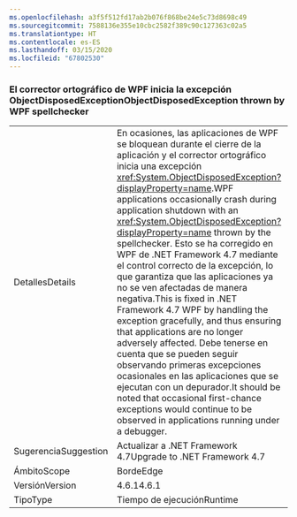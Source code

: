 ```yaml
---
ms.openlocfilehash: a3f5f512fd17ab2b076f868be24e5c73d8698c49
ms.sourcegitcommit: 7588136e355e10cbc2582f389c90c127363c02a5
ms.translationtype: HT
ms.contentlocale: es-ES
ms.lasthandoff: 03/15/2020
ms.locfileid: "67802530"
---
```

### <a name="objectdisposedexception-thrown-by-wpf-spellchecker"></a><span data-ttu-id="b2f60-101">El corrector ortográfico de WPF inicia la excepción ObjectDisposedException</span><span class="sxs-lookup"><span data-stu-id="b2f60-101">ObjectDisposedException thrown by WPF spellchecker</span></span>

|   |   |
|---|---|
|<span data-ttu-id="b2f60-102">Detalles</span><span class="sxs-lookup"><span data-stu-id="b2f60-102">Details</span></span>|<span data-ttu-id="b2f60-103">En ocasiones, las aplicaciones de WPF se bloquean durante el cierre de la aplicación y el corrector ortográfico inicia una excepción <xref:System.ObjectDisposedException?displayProperty=name>.</span><span class="sxs-lookup"><span data-stu-id="b2f60-103">WPF applications occasionally crash during application shutdown with an <xref:System.ObjectDisposedException?displayProperty=name> thrown by the spellchecker.</span></span> <span data-ttu-id="b2f60-104">Esto se ha corregido en WPF de .NET Framework 4.7 mediante el control correcto de la excepción, lo que garantiza que las aplicaciones ya no se ven afectadas de manera negativa.</span><span class="sxs-lookup"><span data-stu-id="b2f60-104">This is fixed in .NET Framework 4.7 WPF by handling the exception gracefully, and thus ensuring that applications are no longer adversely affected.</span></span> <span data-ttu-id="b2f60-105">Debe tenerse en cuenta que se pueden seguir observando primeras excepciones ocasionales en las aplicaciones que se ejecutan con un depurador.</span><span class="sxs-lookup"><span data-stu-id="b2f60-105">It should be noted that occasional first-chance exceptions would continue to be observed in applications running under a debugger.</span></span>|
|<span data-ttu-id="b2f60-106">Sugerencia</span><span class="sxs-lookup"><span data-stu-id="b2f60-106">Suggestion</span></span>|<span data-ttu-id="b2f60-107">Actualizar a .NET Framework 4.7</span><span class="sxs-lookup"><span data-stu-id="b2f60-107">Upgrade to .NET Framework 4.7</span></span>|
|<span data-ttu-id="b2f60-108">Ámbito</span><span class="sxs-lookup"><span data-stu-id="b2f60-108">Scope</span></span>|<span data-ttu-id="b2f60-109">Borde</span><span class="sxs-lookup"><span data-stu-id="b2f60-109">Edge</span></span>|
|<span data-ttu-id="b2f60-110">Versión</span><span class="sxs-lookup"><span data-stu-id="b2f60-110">Version</span></span>|<span data-ttu-id="b2f60-111">4.6.1</span><span class="sxs-lookup"><span data-stu-id="b2f60-111">4.6.1</span></span>|
|<span data-ttu-id="b2f60-112">Tipo</span><span class="sxs-lookup"><span data-stu-id="b2f60-112">Type</span></span>|<span data-ttu-id="b2f60-113">Tiempo de ejecución</span><span class="sxs-lookup"><span data-stu-id="b2f60-113">Runtime</span></span>|

